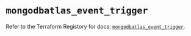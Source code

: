 # `mongodbatlas_event_trigger`

Refer to the Terraform Registory for docs: [`mongodbatlas_event_trigger`](https://registry.terraform.io/providers/mongodb/mongodbatlas/1.11.1/docs/resources/event_trigger).
